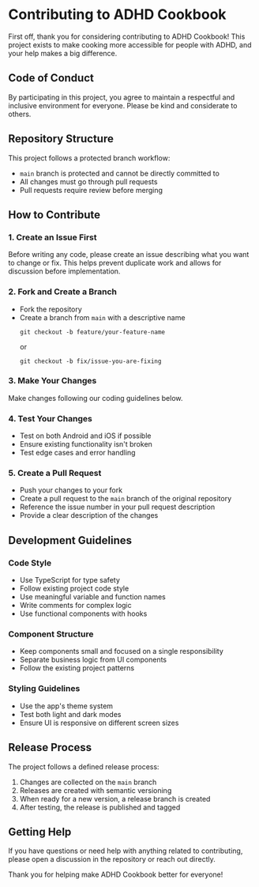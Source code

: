 # Contributing to ADHD Cookbook

First off, thank you for considering contributing to ADHD Cookbook! This project exists to make cooking more accessible
for people with ADHD, and your help makes a big difference.

## Code of Conduct

By participating in this project, you agree to maintain a respectful and inclusive environment for everyone. Please be
kind and considerate to others.

## Repository Structure

This project follows a protected branch workflow:

- `main` branch is protected and cannot be directly committed to
- All changes must go through pull requests
- Pull requests require review before merging

## How to Contribute

### 1. Create an Issue First

Before writing any code, please create an issue describing what you want to change or fix. This helps prevent duplicate
work and allows for discussion before implementation.

### 2. Fork and Create a Branch

- Fork the repository
- Create a branch from `main` with a descriptive name
  ```
  git checkout -b feature/your-feature-name
  ```
  or
  ```
  git checkout -b fix/issue-you-are-fixing
  ```

### 3. Make Your Changes

Make changes following our coding guidelines below.

### 4. Test Your Changes

- Test on both Android and iOS if possible
- Ensure existing functionality isn't broken
- Test edge cases and error handling

### 5. Create a Pull Request

- Push your changes to your fork
- Create a pull request to the `main` branch of the original repository
- Reference the issue number in your pull request description
- Provide a clear description of the changes

## Development Guidelines

### Code Style

- Use TypeScript for type safety
- Follow existing project code style
- Use meaningful variable and function names
- Write comments for complex logic
- Use functional components with hooks

### Component Structure

- Keep components small and focused on a single responsibility
- Separate business logic from UI components
- Follow the existing project patterns

### Styling Guidelines

- Use the app's theme system
- Test both light and dark modes
- Ensure UI is responsive on different screen sizes

## Release Process

The project follows a defined release process:

1. Changes are collected on the `main` branch
2. Releases are created with semantic versioning
3. When ready for a new version, a release branch is created
4. After testing, the release is published and tagged

## Getting Help

If you have questions or need help with anything related to contributing, please open a discussion in the repository or
reach out directly.

Thank you for helping make ADHD Cookbook better for everyone!